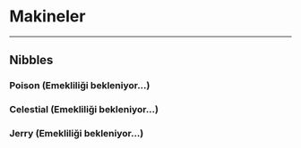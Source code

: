 # Makineler
----------------
## Nibbles
### Poison (Emekliliği bekleniyor...)
### Celestial (Emekliliği bekleniyor...)
### Jerry (Emekliliği bekleniyor...)